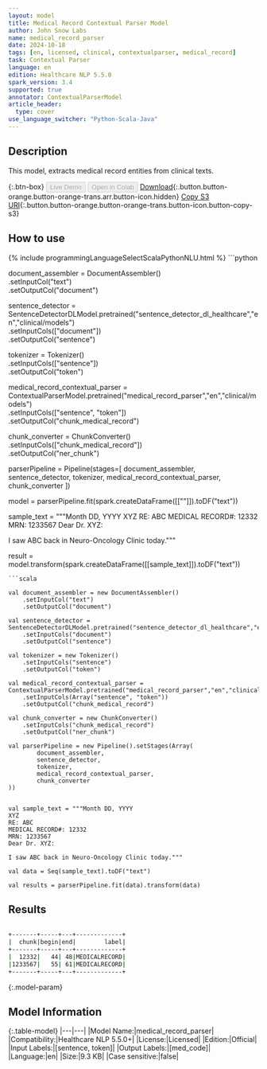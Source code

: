 ```yaml
---
layout: model
title: Medical Record Contextual Parser Model
author: John Snow Labs
name: medical_record_parser
date: 2024-10-18
tags: [en, licensed, clinical, contextualparser, medical_record]
task: Contextual Parser
language: en
edition: Healthcare NLP 5.5.0
spark_version: 3.4
supported: true
annotator: ContextualParserModel
article_header:
  type: cover
use_language_switcher: "Python-Scala-Java"
---
```


## Description

This model, extracts medical record entities from clinical texts.

{:.btn-box}
<button class="button button-orange" disabled>Live Demo</button>
<button class="button button-orange" disabled>Open in Colab</button>
[Download](https://s3.amazonaws.com/auxdata.johnsnowlabs.com/clinical/models/medical_record_parser_en_5.5.0_3.4_1729221426251.zip){:.button.button-orange.button-orange-trans.arr.button-icon.hidden}
[Copy S3 URI](s3://auxdata.johnsnowlabs.com/clinical/models/medical_record_parser_en_5.5.0_3.4_1729221426251.zip){:.button.button-orange.button-orange-trans.button-icon.button-copy-s3}

## How to use



<div class="tabs-box" markdown="1">
{% include programmingLanguageSelectScalaPythonNLU.html %}
```python

document_assembler = DocumentAssembler() \
    .setInputCol("text") \
    .setOutputCol("document")

sentence_detector = SentenceDetectorDLModel.pretrained("sentence_detector_dl_healthcare","en","clinical/models")\
    .setInputCols(["document"])\
    .setOutputCol("sentence")

tokenizer = Tokenizer() \
    .setInputCols(["sentence"]) \
    .setOutputCol("token")

medical_record_contextual_parser = ContextualParserModel.pretrained("medical_record_parser","en","clinical/models") \
    .setInputCols(["sentence", "token"]) \
    .setOutputCol("chunk_medical_record")

chunk_converter = ChunkConverter() \
    .setInputCols(["chunk_medical_record"]) \
    .setOutputCol("ner_chunk")

parserPipeline = Pipeline(stages=[
        document_assembler,
        sentence_detector,
        tokenizer,
        medical_record_contextual_parser,
        chunk_converter
        ])

model = parserPipeline.fit(spark.createDataFrame([[""]]).toDF("text"))

sample_text = """Month DD, YYYY
XYZ
RE: ABC
MEDICAL RECORD#: 12332
MRN: 1233567
Dear Dr. XYZ:

I saw ABC back in Neuro-Oncology Clinic today."""

result = model.transform(spark.createDataFrame([[sample_text]]).toDF("text"))

```
```scala

val document_assembler = new DocumentAssembler()
    .setInputCol("text")
    .setOutputCol("document")

val sentence_detector = SentenceDetectorDLModel.pretrained("sentence_detector_dl_healthcare","en","clinical/models")
    .setInputCols("document")
    .setOutputCol("sentence")

val tokenizer = new Tokenizer()
    .setInputCols("sentence")
    .setOutputCol("token")

val medical_record_contextual_parser = ContextualParserModel.pretrained("medical_record_parser","en","clinical/models")
    .setInputCols(Array("sentence", "token"))
    .setOutputCol("chunk_medical_record")

val chunk_converter = new ChunkConverter()
    .setInputCols("chunk_medical_record")
    .setOutputCol("ner_chunk")

val parserPipeline = new Pipeline().setStages(Array(
        document_assembler,
        sentence_detector,
        tokenizer,
        medical_record_contextual_parser,
        chunk_converter
))


val sample_text = """Month DD, YYYY
XYZ
RE: ABC
MEDICAL RECORD#: 12332
MRN: 1233567
Dear Dr. XYZ:

I saw ABC back in Neuro-Oncology Clinic today."""

val data = Seq(sample_text).toDF("text")

val results = parserPipeline.fit(data).transform(data)

```
</div>

## Results

```bash

+-------+-----+---+-------------+
|  chunk|begin|end|        label|
+-------+-----+---+-------------+
|  12332|   44| 48|MEDICALRECORD|
|1233567|   55| 61|MEDICALRECORD|
+-------+-----+---+-------------+

```

{:.model-param}
## Model Information

{:.table-model}
|---|---|
|Model Name:|medical_record_parser|
|Compatibility:|Healthcare NLP 5.5.0+|
|License:|Licensed|
|Edition:|Official|
|Input Labels:|[sentence, token]|
|Output Labels:|[med_code]|
|Language:|en|
|Size:|9.3 KB|
|Case sensitive:|false|